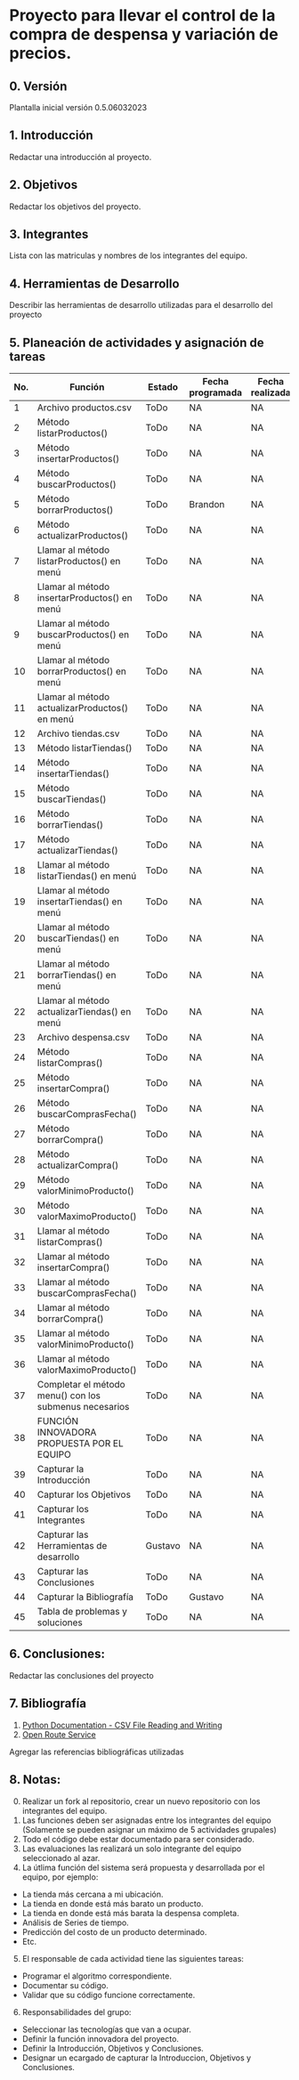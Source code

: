 # Proyecto para llevar el control de la compra de despensa y variación de precios.

## 0. Versión

Plantalla inicial versión 0.5.06032023

## 1. Introducción

Redactar una introducción al proyecto.

## 2. Objetivos

Redactar los objetivos del proyecto.

## 3. Integrantes

Lista con las matriculas y nombres de los integrantes del equipo.

## 4. Herramientas de Desarrollo

Describir las herramientas de desarrollo utilizadas para el desarrollo del proyecto

## 5. Planeación de actividades y asignación de tareas

|No.|Función|Estado|Fecha programada|Fecha realizada|Responsable|Descripción|
|--|--|--|--|--|--|--|
|1|Archivo productos.csv|ToDo|NA|NA|Gustavo|NA|
|2|Método listarProductos()|ToDo|NA|NA|Brallan|NA|
|3|Método insertarProductos()|ToDo|NA|NA|Brandon|NA|
|4|Método buscarProductos()|ToDo|NA|NA|Armando|NA|
|5|Método borrarProductos()|ToDo|Brandon|NA|Gustavo|NA|
|6|Método actualizarProductos()|ToDo|NA|NA|Brallan|NA|
|7|Llamar al método listarProductos() en menú|ToDo|NA|NA|Brandon|NA|
|8|Llamar al método insertarProductos() en menú|ToDo|NA|NA|Brallan|NA|
|9|Llamar al método buscarProductos() en menú|ToDo|NA|NA|Armando|NA|
|10|Llamar al método borrarProductos() en menú|ToDo|NA|NA|Gustavo|NA|
|11|Llamar al método actualizarProductos() en menú|ToDo|NA|NA|Brandon|NA|
|12|Archivo tiendas.csv|ToDo|NA|NA|Gustavo|NA|
|13|Método listarTiendas()|ToDo|NA|NA|Brallan|NA|
|14|Método insertarTiendas()|ToDo|NA|NA|Armando|NA|
|15|Método buscarTiendas()|ToDo|NA|NA|Brandon|NA|
|16|Método borrarTiendas()|ToDo|NA|NA|Gustavo|NA|
|17|Método actualizarTiendas()|ToDo|NA|NA|Brandon|NA|
|18|Llamar al método listarTiendas() en menú|ToDo|NA|NA|Brallan|NA|
|19|Llamar al método insertarTiendas() en menú|ToDo|NA|NA|Armando|NA|
|20|Llamar al método buscarTiendas() en menú|ToDo|NA|NA|Gustavo|NA|
|21|Llamar al método borrarTiendas() en menú|ToDo|NA|NA|Brandon|NA|
|22|Llamar al método actualizarTiendas() en menú|ToDo|NA|NA|Armando|NA|
|23|Archivo despensa.csv|ToDo|NA|NA|Gustavo|NA|
|24|Método listarCompras()|ToDo|NA|NA|Brandon|NA|
|25|Método insertarCompra()|ToDo|NA|NA|Brallan|NA|
|26|Método buscarComprasFecha()|ToDo|NA|NA|Brallan|NA|
|27|Método borrarCompra()|ToDo|NA|NA|Gustavo|NA|
|28|Método actualizarCompra()|ToDo|NA|NA|Brandon|NA|
|29|Método valorMinimoProducto()|ToDo|NA|NA|Armando|NA|
|30|Método valorMaximoProducto()|ToDo|NA|NA|Brallan|NA|
|31|Llamar al método listarCompras()|ToDo|NA|NA|Gustavo|NA|
|32|Llamar al método insertarCompra()|ToDo|NA|NA|Armando|NA|
|33|Llamar al método buscarComprasFecha()|ToDo|NA|NA|Brallan|NA|
|34|Llamar al método borrarCompra()|ToDo|NA|NA|Brandon|NA|
|35|Llamar al método valorMinimoProducto()|ToDo|NA|NA|Brandon|NA|
|36|Llamar al método valorMaximoProducto()|ToDo|NA|NA|Brallan|NA|
|37|Completar el método menu() con los submenus necesarios|ToDo|NA|NA|Gustavo|NA|
|38|FUNCIÓN INNOVADORA PROPUESTA POR EL EQUIPO|ToDo|NA|NA|Grupal|NA|
|39|Capturar la Introducción|ToDo|NA|NA|NA|NA|
|40|Capturar los Objetivos|ToDo|NA|NA|NA|NA|
|41|Capturar los Integrantes|ToDo|NA|NA|NA|NA|
|42|Capturar las Herramientas de desarrollo|Gustavo|NA|NA|NA|NA|
|43|Capturar las Conclusiones|ToDo|NA|NA|NA|NA|
|44|Capturar la Bibliografía|ToDo|Gustavo|NA|NA|NA|
|45|Tabla de problemas y soluciones|ToDo|NA|NA|NA|NA|

## 6. Conclusiones:

Redactar las conclusiones del proyecto

## 7. Bibliografía

1. [Python Documentation - CSV File Reading and Writing](https://docs.python.org/3/library/csv.html)
2. [Open Route Service](https://openrouteservice.org)

Agregar las referencias bibliográficas utilizadas

## 8. Notas:

0. Realizar un fork al repositorio, crear un nuevo repositorio con los integrantes del equipo.
1. Las funciones deben ser asignadas entre los integrantes del equipo (Solamente se pueden asignar un máximo de 5 actividades grupales)
2. Todo el código debe estar documentado para ser considerado.
3. Las evaluaciones las realizará un solo integrante del equipo seleccionado al azar.
4. La útlima función del sistema será propuesta y desarrollada por el equipo, por ejemplo:
* La tienda más cercana a mi ubicación.
* La tienda en donde está más barato un producto.
* La tienda en donde está más barata la despensa completa.
* Análisis de Series de tiempo.
* Predicción del costo de un producto determinado.
* Etc.
5. El responsable de cada actividad tiene las siguientes tareas:
* Programar el algoritmo correspondiente.
* Documentar su código.
* Validar que su código funcione correctamente.
6. Responsabilidades del grupo:
* Seleccionar las tecnologías que van a ocupar.
* Definir la función innovadora del proyecto.
* Definir la Introducción, Objetivos y Conclusiones.
* Designar un ecargado de capturar la Introduccion, Objetivos y Conclusiones.
